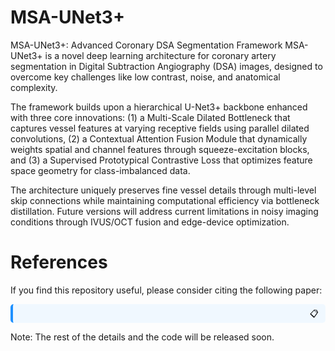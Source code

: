 # MSA-UNet3+
MSA-UNet3+: Advanced Coronary DSA Segmentation Framework
MSA-UNet3+ is a novel deep learning architecture for coronary artery segmentation in Digital Subtraction Angiography (DSA) images, designed to overcome key challenges like low contrast, noise, and anatomical complexity.

The framework builds upon a hierarchical U-Net3+ backbone enhanced with three core innovations: (1) a Multi-Scale Dilated Bottleneck that captures vessel features at varying receptive fields using parallel dilated convolutions, (2) a Contextual Attention Fusion Module that dynamically weights spatial and channel features through squeeze-excitation blocks, and (3) a Supervised Prototypical Contrastive Loss that optimizes feature space geometry for class-imbalanced data. 

The architecture uniquely preserves fine vessel details through multi-level skip connections while maintaining computational efficiency via bottleneck distillation. Future versions will address current limitations in noisy imaging conditions through IVUS/OCT fusion and edge-device optimization.


#  References

If you find this repository useful, please consider citing the following paper:

<div style="background-color: #f0f8ff; padding: 15px; border-radius: 5px; border-left: 4px solid #1e90ff; position: relative;">
    <button style="position: absolute; top: 5px; right: 5px; background: none; border: none; cursor: pointer;" onclick="navigator.clipboard.writeText('@article{rayan2025msa-unet3plus,\n  title={MSA-UNet3+: Multi-Scale Attention modified UNet3+ deep learning framework for robust coronary DSA image segmentation},\n  author={Rayan Merghani Ahmed, Adnan IItaf, Bin Li and Shoujun Zhou},\n  journal={ },\n  year={2025}\n}')">
        📋
    </button>
    </div>

Note: The rest of the details and the code will be released soon.
  
